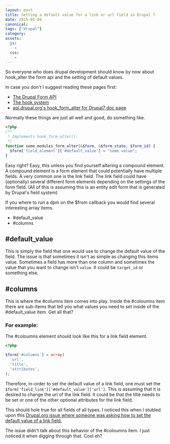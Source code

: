 ```yaml
---
layout: post
title: Setting a default value for a link or url field in Drupal 7
date: 2015-05-04
canonical:
tags: ["drupal"]
category:
assets:
  js:
    -
  css:
    -
---
```


So everyone who does drupal development should know by now about hook_alter the form api and the setting of default values.

In case you don't I suggest reading these pages first:

 - [The Drupal Form API](https://api.drupal.org/api/drupal/developer%21topics%21forms_api_reference.html/7)
 - [The hook system](https://api.drupal.org/api/drupal/includes!module.inc/group/hooks/7)
 - [api.drupal.org's hook\_form\_alter for Drupal7 doc page](https://api.drupal.org/api/drupal/modules%21system%21system.api.php/function/hook_form_alter/7)

Normally these things are just all well and good, do something like.

```php
<?php
/**
 * Implements hook_form_alter().
 */
function some_modules_form_alter(&$form, &$form_state, $form_id) {
  $form['field_element']['#default_value'] = "some value";
}
```

Easy right? Easy, this unless you find yourself altering a compound element. A compound element is a form element that could potentially have multiple fields. A very common one is the link field. The link field could have (optionally) several different form elements depending on the settings of the form field. (All of this is assuming this is an entity edit form that is generated by Drupal's field system)

If you where to run a dpm on the $from callback you would find several interesting array items.

 - #default_value
 - #columns

## #default_value

This is simply the field that one would use to change the default value of the field. The issue is that sometimes it isn't as simple as changing this items value. Sometimes a field has more than one column and sometimes the value that you want to change isn't ``` value ```. It could be ``` target_id ``` or something else.

## #columns
This is where the #columns item comes into play. Inside the #coloumns item there are sub-items that tell you what values you need to set inside of the #default_value item. Get all that?

### For example:
The #coloumns element should look like this for a link field element.

```php
<?php

$form['#columns'] = array(
  'url',
  'title',
  'attributes',
);
```

Therefore, in-order to set the default value of a link field, one must set the ``` $form['field_link']['#default_value']['url'] ```. This is assuming that it is desired to change the url of the link field. It could be that the title needs to be set or one of the other optional attributes for the link field.

This should hole true for all fields of all types. I noticed this when I stubled upon this [Drupal.org issue where someone was asking how to set the default value of a link field.](https://www.drupal.org/node/1782516#comment-7552205)

The issue didn't talk about this behavior of the #coloumns item. I just noticed it when digging through that. Cool eh?
